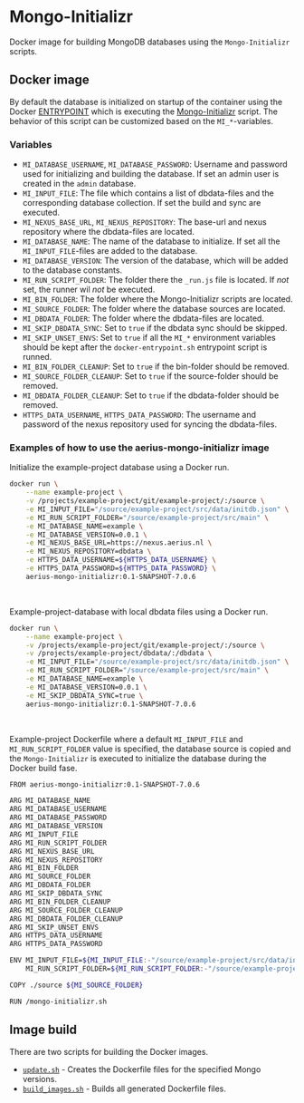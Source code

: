 # Mongo-Initializr

Docker image for building MongoDB databases using the `Mongo-Initializr` scripts.

## Docker image

By default the database is initialized on startup of the container using the Docker [ENTRYPOINT](docker/docker-entrypoint.sh) which is executing the [Mongo-Initializr](docker/mongo-initializr.sh) script. The behavior of this script can be customized based on the `MI_*`-variables.

### Variables

* `MI_DATABASE_USERNAME`, `MI_DATABASE_PASSWORD`: Username and password used for initializing and building the database. If set an admin user is created in the `admin` database.
* `MI_INPUT_FILE`: The file which contains a list of dbdata-files and the corresponding database collection. If set the build and sync are executed.
* `MI_NEXUS_BASE_URL`, `MI_NEXUS_REPOSITORY`: The base-url and nexus repository where the dbdata-files are located.
* `MI_DATABASE_NAME`: The name of the database to initialize. If set all the `MI_INPUT_FILE`-files are added to the database.
* `MI_DATABASE_VERSION`: The version of the database, which will be added to the database constants. 
* `MI_RUN_SCRIPT_FOLDER`: The folder there the `_run.js` file is located. If *not* set, the runner wil *not* be executed.
* `MI_BIN_FOLDER`: The folder where the Mongo-Initializr scripts are located.
* `MI_SOURCE_FOLDER`: The folder where the database sources are located.
* `MI_DBDATA_FOLDER`: The folder where the dbdata-files are located.
* `MI_SKIP_DBDATA_SYNC`: Set to `true` if the dbdata sync should be skipped.
* `MI_SKIP_UNSET_ENVS`: Set to `true` if all the `MI_*` environment variables should be kept after the `docker-entrypoint.sh` entrypoint script is runned.
* `MI_BIN_FOLDER_CLEANUP`: Set to `true` if the bin-folder should be removed.
* `MI_SOURCE_FOLDER_CLEANUP`: Set to `true` if the source-folder should be removed.
* `MI_DBDATA_FOLDER_CLEANUP`: Set to `true` if the dbdata-folder should be removed.
* `HTTPS_DATA_USERNAME`, `HTTPS_DATA_PASSWORD`: The username and password of the nexus repository used for syncing the dbdata-files.

### Examples of how to use the aerius-mongo-initializr image

Initialize the example-project database using a Docker run.
``` bash
docker run \
	--name example-project \
	-v /projects/example-project/git/example-project/:/source \
	-e MI_INPUT_FILE="/source/example-project/src/data/initdb.json" \
	-e MI_RUN_SCRIPT_FOLDER="/source/example-project/src/main" \
	-e MI_DATABASE_NAME=example \
	-e MI_DATABASE_VERSION=0.0.1 \
	-e MI_NEXUS_BASE_URL=https://nexus.aerius.nl \
	-e MI_NEXUS_REPOSITORY=dbdata \
	-e HTTPS_DATA_USERNAME=${HTTPS_DATA_USERNAME} \
	-e HTTPS_DATA_PASSWORD=${HTTPS_DATA_PASSWORD} \
	aerius-mongo-initializr:0.1-SNAPSHOT-7.0.6
```

<br>

Example-project-database with local dbdata files using a Docker run.
``` bash
docker run \
	--name example-project \
	-v /projects/example-project/git/example-project/:/source \
	-v /projects/example-project/dbdata/:/dbdata \
	-e MI_INPUT_FILE="/source/example-project/src/data/initdb.json" \
	-e MI_RUN_SCRIPT_FOLDER="/source/example-project/src/main" \
	-e MI_DATABASE_NAME=example \
	-e MI_DATABASE_VERSION=0.0.1 \
	-e MI_SKIP_DBDATA_SYNC=true \
	aerius-mongo-initializr:0.1-SNAPSHOT-7.0.6
```

<br>

Example-project Dockerfile where a default `MI_INPUT_FILE` and `MI_RUN_SCRIPT_FOLDER` value is specified, the database source is copied and the `Mongo-Initializr` is executed to initialize the database during the Docker build fase.
```bash
FROM aerius-mongo-initializr:0.1-SNAPSHOT-7.0.6

ARG MI_DATABASE_NAME
ARG MI_DATABASE_USERNAME
ARG MI_DATABASE_PASSWORD
ARG MI_DATABASE_VERSION
ARG MI_INPUT_FILE
ARG MI_RUN_SCRIPT_FOLDER
ARG MI_NEXUS_BASE_URL
ARG MI_NEXUS_REPOSITORY
ARG MI_BIN_FOLDER
ARG MI_SOURCE_FOLDER
ARG MI_DBDATA_FOLDER
ARG MI_SKIP_DBDATA_SYNC
ARG MI_BIN_FOLDER_CLEANUP
ARG MI_SOURCE_FOLDER_CLEANUP
ARG MI_DBDATA_FOLDER_CLEANUP
ARG MI_SKIP_UNSET_ENVS
ARG HTTPS_DATA_USERNAME
ARG HTTPS_DATA_PASSWORD

ENV MI_INPUT_FILE=${MI_INPUT_FILE:-"/source/example-project/src/data/initdb.json"} \
    MI_RUN_SCRIPT_FOLDER=${MI_RUN_SCRIPT_FOLDER:-"/source/example-project/src/main"}

COPY ./source ${MI_SOURCE_FOLDER}

RUN /mongo-initializr.sh
```

## Image build

There are two scripts for building the Docker images.
* [`update.sh`](update.sh) - Creates the Dockerfile files for the specified Mongo versions.
* [`build_images.sh`](build_images.sh) - Builds all generated Dockerfile files.
